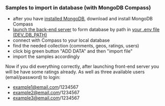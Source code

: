 ### Samples to import in database (with MongoDB Compass)

- after you have [installed MongoDB](https://docs.mongodb.com/manual/tutorial/install-mongodb-on-windows/), download and install MongoDB Compass
- [launch the back-end server](../README.md) to form database by path in [your .env file (DEV_DB_PATH)](../.env-example)
- connect with Compass to your local database
- find the needed collection (comments, geos, ratings, users)
- click big green button "ADD DATA" and then "import file"
- import the samples accordingly

Now if you did everything correctly, after launching front-end server you will be have some ratings already. As well as three available users (email/password) to login:

- example1@email.com/1234567
- example2@email.com/1234567
- example3@email.com/1234567
